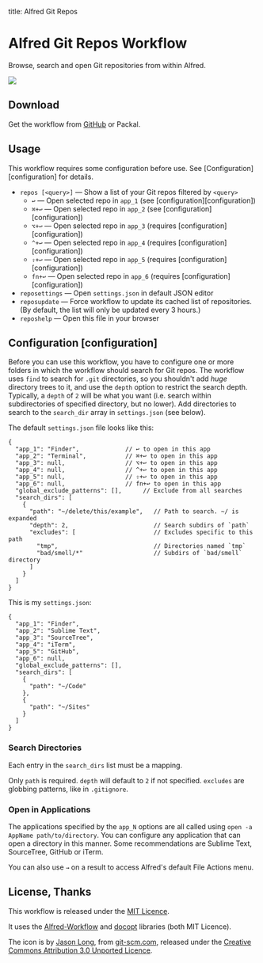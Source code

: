title: Alfred Git Repos

# Alfred Git Repos Workflow #

Browse, search and open Git repositories from within Alfred.

![](https://raw.githubusercontent.com/deanishe/alfred-repos/master/demo.gif "")

## Download ##

Get the workflow from [GitHub](https://github.com/deanishe/alfred-repos/releases/latest) or Packal.

## Usage ##

This workflow requires some configuration before use. See [Configuration][configuration] for details.

- `repos [<query>]` — Show a list of your Git repos filtered by `<query>`
	+ `↩` — Open selected repo in `app_1` (see [configuration][configuration])
	+ `⌘+↩` — Open selected repo in `app_2` (see [configuration][configuration])
	+ `⌥+↩` — Open selected repo in `app_3` (requires [configuration][configuration])
	+ `^+↩` — Open selected repo in `app_4` (requires [configuration][configuration])
	+ `⇧+↩` — Open selected repo in `app_5` (requires [configuration][configuration])
	+ `fn+↩` — Open selected repo in `app_6` (requires [configuration][configuration])
- `reposettings` — Open `settings.json` in default JSON editor
- `reposupdate` — Force workflow to update its cached list of repositories. (By default, the list will only be updated every 3 hours.)
- `reposhelp` — Open this file in your browser

## Configuration [configuration] ##

Before you can use this workflow, you have to configure one or more folders in which the workflow should search for Git repos. The workflow uses `find` to search for `.git` directories, so you shouldn't add *huge* directory trees to it, and use the `depth` option to restrict the search depth. Typically, a `depth` of `2` will be what you want (i.e. search within subdirectories of specified directory, but no lower). Add directories to search to the `search_dir` array in `settings.json` (see below).

The default `settings.json` file looks like this:

```
{
  "app_1": "Finder",             // ↩ to open in this app
  "app_2": "Terminal",           // ⌘+↩ to open in this app
  "app_3": null,                 // ⌥+↩ to open in this app
  "app_4": null,                 // ^+↩ to open in this app
  "app_5": null,                 // ⇧+↩ to open in this app
  "app_6": null,                 // fn+↩ to open in this app
  "global_exclude_patterns": [],      // Exclude from all searches
  "search_dirs": [
    {
      "path": "~/delete/this/example",   // Path to search. ~/ is expanded
      "depth": 2,                        // Search subdirs of `path`
      "excludes": [                      // Excludes specific to this path
        "tmp",                           // Directories named `tmp`
        "bad/smell/*"                    // Subdirs of `bad/smell` directory
      ]
    }
  ]
}
```

This is my `settings.json`:

```
{
  "app_1": "Finder",
  "app_2": "Sublime Text",
  "app_3": "SourceTree",
  "app_4": "iTerm",
  "app_5": "GitHub",
  "app_6": null,
  "global_exclude_patterns": [],
  "search_dirs": [
    {
      "path": "~/Code"
    },
    {
      "path": "~/Sites"
    }
  ]
}
```

### Search Directories ###

Each entry in the `search_dirs` list must be a mapping.

Only `path` is required. `depth` will default to `2` if not specified. `excludes` are globbing patterns, like in `.gitignore`.

### Open in Applications ###

The applications specified by the `app_N` options are all called using `open -a AppName path/to/directory`. You can configure any application that can open a directory in this manner. Some recommendations are Sublime Text, SourceTree, GitHub or iTerm.

You can also use `→` on a result to access Alfred's default File Actions menu.

## License, Thanks ##

This workflow is released under the [MIT Licence](http://opensource.org/licenses/MIT).

It uses the [Alfred-Workflow](https://github.com/deanishe/alfred-workflow) and [docopt](http://docopt.org/) libraries (both MIT Licence).

The icon is by [Jason Long](http://twitter.com/jasonlong), from [git-scm.com](http://git-scm.com/downloads/logos), released under the [Creative Commons Attribution 3.0 Unported Licence](http://creativecommons.org/licenses/by/3.0/).
